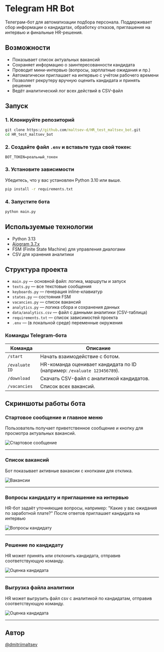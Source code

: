 #  Telegram HR Bot

Телеграм-бот для автоматизации подбора персонала. Поддерживает сбор информации о кандидатах, обработку отказов, приглашения на интервью и финальные HR-решения.

##  Возможности

- Показывает список актуальных вакансий
- Сохраняет информацию о заинтересованности кандидата
- Проводит мини-интервью (вопросы, зарплатные ожидания и пр.)
- Автоматически приглашает на интервью с учётом рабочего времени
- Позволяет рекрутеру вручную оценить кандидата и принять решение
- Ведёт аналитический лог всех действий в CSV-файл

##  Запуск

### 1. Клонируйте репозиторий

```cmd
git clone https://github.com/maltsev-d/HR_test_maltsev_bot.git
cd HR_test_maltsev_bot
```

### 2. Создайте файл `.env` и вставьте туда свой токен:

```env
BOT_TOKEN=реальный_токен
```

### 3. Установите зависимости

Убедитесь, что у вас установлен Python 3.10 или выше.

```cmd
pip install -r requirements.txt
```

### 4. Запустите бота

```cmd
python main.py
```

##  Используемые технологии

- Python 3.13
- [Aiogram 3.7.x](https://docs.aiogram.dev/en/latest/)
- FSM (Finite State Machine) для управления диалогами
- CSV для хранения аналитики

##  Структура проекта
- `main.py` — основной файл: логика, маршруты и запуск
- `texts.py` — все текстовые сообщения
- `keyboards.py` — генерация inline-клавиатур
- `states.py` — состояния FSM
- `vacancies.py` — список вакансий
- `analytics.py` — логика сбора и сохранения данных
- `data/analytics.csv` — файл с данными аналитики (CSV-таблица)
- `requirements.txt` — cписок зависимостей проекта
- `.env` — (в локальной среде) переменные окружения

###  Команды Telegram-бота

| Команда        | Описание                                                                |
|----------------|-------------------------------------------------------------------------|
| `/start`       | Начать взаимодействие с ботом.                                          |
| `/evaluate ID` | HR-команда оценивает кандидата по ID (например: `/evaluate 123456789`). |
| `/download`    | Скачать CSV-файл с аналитикой кандидатов.                               |
| `/vacancies`   | Список всех вакансий.                                                   |

##  Скриншоты работы бота

### Стартовое сообщение и главное меню  
Пользователь получает приветственное сообщение и кнопку для просмотра актуальных вакансий.

![Стартовое сообщение](screenshots/start.png)

---

### Список вакансий  
Бот показывает активные вакансии с кнопками для отклика.

![Вакансии](screenshots/vacancies.png)

---
### Вопросы кандидату и приглашение на интервью 
HR-бот задаёт уточняющие вопросы, например: "Какие у вас ожидания по заработной плате?" 
После ответов приглашает кандидата на интервью

![Вопросы кандидату](screenshots/questions.png)

---

###  Решение по кандидату  
HR может принять или отклонить кандидата, отправив соответствующую команду.

![Оценка кандидата](screenshots/decision.png)

---

###  Выгрузка файла аналитики  
HR может выгрузить файл сsv c аналитикой по кандидатам, отправив соответствующую команду.

![Оценка кандидата](screenshots/analytics.png)

---

##  Автор

[@dmitriimaltsev](https://t.me/dmitriimaltsev)